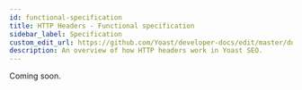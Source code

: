 ```yaml
---
id: functional-specification
title: HTTP Headers - Functional specification
sidebar_label: Specification
custom_edit_url: https://github.com/Yoast/developer-docs/edit/master/docs/features/http-headers/functional-specification.md
description: An overview of how HTTP headers work in Yoast SEO.
---
```

Coming soon.
